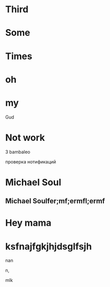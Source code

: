 # Third

# Some

# Times

# oh

# my

Gud

# Not work
3 bambaleo

проверка нотификаций

# Michael Soul 



## Michael Soulfer;mf;ermfl;ermf 



# Hey mama



# ksfnajfgkjhjdsglfsjh

nan

n,

mlk
